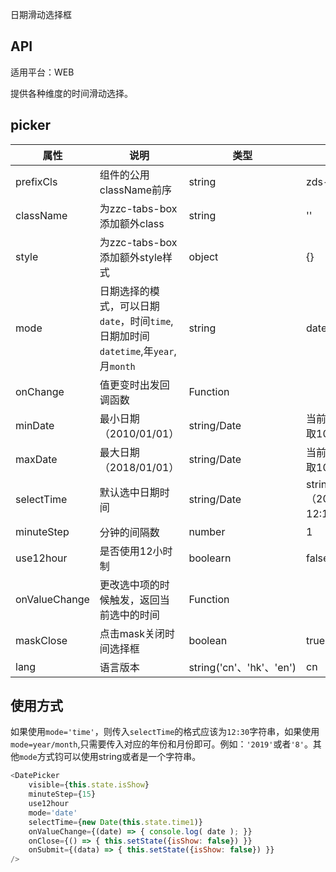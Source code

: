 日期滑动选择框

## API

适用平台：WEB

提供各种维度的时间滑动选择。


## picker

| 属性          | 说明                                                                               | 类型                     | 默认值                   |
| ------------- | ---------------------------------------------------------------------------------- | ------------------------ | ------------------------ |
| prefixCls     | 组件的公用className前序                                                            | string                   | zds-picker               |
| className     | 为zzc-tabs-box添加额外class                                                        | string                   | ''                       |
| style         | 为zzc-tabs-box添加额外style样式                                                    | object                   | {}                       |
| mode          | 日期选择的模式，可以日期`date`，时间`time`,日期加时间`datetime`,年`year`,月`month` | string                   | date                     |
| onChange      | 值更变时出发回调函数                                                               | Function                 |                          |
| minDate       | 最小日期（2010/01/01）                                                               | string/Date              | 当前年份向前取10年       |
| maxDate       | 最大日期（2018/01/01）                                                               | string/Date              | 当前年份向后取10年       |
| selectTime    | 默认选中日期时间                                                                   | string/Date              | string（2018/01/01 12:10） |  |
| minuteStep    | 分钟的间隔数                                                                       | number                   | 1                        |
| use12hour     | 是否使用12小时制                                                                   | boolearn                 | false                    |
| onValueChange | 更改选中项的时候触发，返回当前选中的时间                                           | Function                 |                          |
| maskClose     | 点击mask关闭时间选择框                                                             | boolean                  | true                     |
| lang          | 语言版本                                                                           | string('cn'、'hk'、'en') | cn                       |

## 使用方式

如果使用`mode='time'`，则传入`selectTime`的格式应该为`12:30`字符串，如果使用`mode=year/month`,只需要传入对应的年份和月份即可。例如：`'2019'`或者`'8'`。其他`mode`方式钧可以使用string或者是一个字符串。

```JavaScript
<DatePicker
    visible={this.state.isShow}
    minuteStep={15}
    use12hour
    mode='date'
    selectTime={new Date(this.state.time1)}
    onValueChange={(date) => { console.log( date ); }}
    onClose={() => { this.setState({isShow: false}) }}
    onSubmit={(data) => { this.setState({isShow: false}) }}
/>
```
